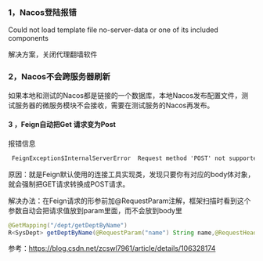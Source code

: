 ### 1，Nacos登陆报错

Could not load template file no-server-data or one of its included components

解决方案，关闭代理翻墙软件

### 2，Nacos不会跨服务器刷新

如果本地和测试的Nacos都是链接的一个数据库，本地Nacos发布配置文件，测试服务器的微服务模块不会接收，需要在测试服务的Nacos再发布。

#### 3 ，Feign自动把Get 请求变为Post

报错信息

```txt
 FeignException$InternalServerError  Request method 'POST' not supported
```

原因：就是Feign默认使用的连接工具实现类，发现只要你有对应的body体对象，就会强制把GET请求转换成POST请求。

解决办法：在Feign请求的形参前加@RequestParam注解，框架扫描时看到这个参数自动会把请求值放到param里面，而不会放到body里

```java
@GetMapping("/dept/getDeptByName")
R<SysDept> getDeptByName(@RequestParam("name") String name,@RequestHeader(SecurityConstants.FROM) String from);
```

参考：https://blog.csdn.net/zcswl7961/article/details/106328174

